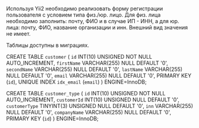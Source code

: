 Используя Yii2 необходимо реализовать форму регистрации пользователя с условием типа физ./юр. лицо. 
Для физ. лица необходимо заполнить: почту, ФИО и в случае ИП - ИНН, а для юр. лица: почту, ФИО, название организации и инн.
Внешний вид значения не имеет.

Таблицы доступны в миграциях.

CREATE TABLE `customer` (
	`id` INT(10) UNSIGNED NOT NULL AUTO_INCREMENT,
	`firstName` VARCHAR(255) NULL DEFAULT '0',
	`secondName` VARCHAR(255) NULL DEFAULT '0',
	`lastName` VARCHAR(255) NULL DEFAULT '0',
	`email` VARCHAR(255) NULL DEFAULT '0',
	PRIMARY KEY (`id`),
	UNIQUE INDEX `idx_email` (`email`)
)
ENGINE=InnoDB;

CREATE TABLE `customer_type` (
	`id` INT(10) UNSIGNED NOT NULL AUTO_INCREMENT,
	`customerId` INT(10) UNSIGNED NULL DEFAULT '0',
	`customerType` TINYINT(3) UNSIGNED NULL DEFAULT '0',
	`inn` VARCHAR(255) NULL DEFAULT '0',
	`companyName` VARCHAR(255) NULL DEFAULT '0',
	PRIMARY KEY (`id`)
)
ENGINE=InnoDB;